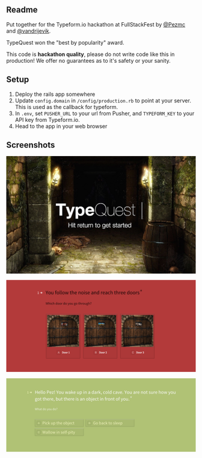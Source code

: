 ## Readme

Put together for the Typeform.io hackathon at FullStackFest by [@Pezmc](https://github.com/pezmc/) and [@vandrijevik](https://github.com/vandrijevik/).

TypeQuest won the "best by popularity" award.

This code is **hackathon quality**, please do not write code like this in production!
We offer no guarantees as to it's safety or your sanity.

## Setup

1. Deploy the rails app somewhere
2. Update `config.domain` in `/config/production.rb` to point at your server. This is used as the callback for typeform.
3. In `.env`, set `PUSHER_URL` to your url from Pusher, and `TYPEFORM_KEY` to your API key from Typeform.io.
4. Head to the app in your web browser

## Screenshots

![Landing Page](doc/TypeQuest.jpeg?raw=true)

![Picture Question](doc/PictueQuestion.png?raw=true)

![Multiple Choice](doc/MultipleChoice.png?raw=true)
